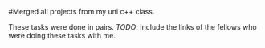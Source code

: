 #Merged all projects from my uni c++ class.
    
These tasks were done in pairs. *TODO*: Include the links of the fellows who were
doing these tasks with me.
